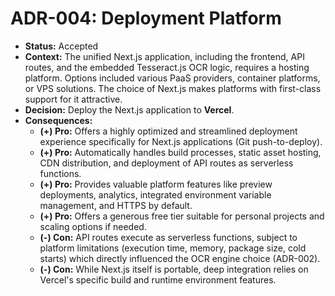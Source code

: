 # ADR-004: Deployment Platform

- **Status:** Accepted
- **Context:** The unified Next.js application, including the frontend, API routes, and the embedded Tesseract.js OCR logic, requires a hosting platform. Options included various PaaS providers, container platforms, or VPS solutions. The choice of Next.js makes platforms with first-class support for it attractive.
- **Decision:** Deploy the Next.js application to **Vercel**.
- **Consequences:**
  - **(+) Pro:** Offers a highly optimized and streamlined deployment experience specifically for Next.js applications (Git push-to-deploy).
  - **(+) Pro:** Automatically handles build processes, static asset hosting, CDN distribution, and deployment of API routes as serverless functions.
  - **(+) Pro:** Provides valuable platform features like preview deployments, analytics, integrated environment variable management, and HTTPS by default.
  - **(+) Pro:** Offers a generous free tier suitable for personal projects and scaling options if needed.
  - **(-) Con:** API routes execute as serverless functions, subject to platform limitations (execution time, memory, package size, cold starts) which directly influenced the OCR engine choice (ADR-002).
  - **(-) Con:** While Next.js itself is portable, deep integration relies on Vercel's specific build and runtime environment features.
